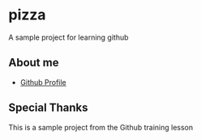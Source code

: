 # pizza
A sample project for learning github

## About me

* [Github Profile](https://github.com/MaryGailAng)

## Special Thanks
This is a sample project from the Github training lesson
